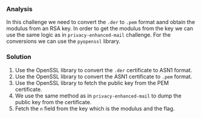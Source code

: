 ### Analysis
In this challenge we need to convert the `.der` to `.pem` format aand obtain the modulus from an RSA key.
In order to get the modulus from the key we can use the same logic as in `privacy-enhanced-mail` challenge.
For the conversions we can use the `pyopenssl` library.

### Solution

1. Use the OpenSSL library to convert the `.der` certificate to ASN1 format.
2. Use the OpenSSL library to convert the ASN1 certificate to `.pem` format.
3. Use the OpenSSL library to fetch the public key from the PEM certificate.
4. We use the same method as in `privacy-enhanced-mail` to dump the public key from the certificate.
5. Fetch the `n` field from the key which is the modulus and the flag.